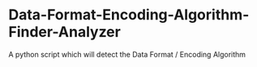 # Data-Format-Encoding-Algorithm-Finder-Analyzer
A python script which will detect the Data Format / Encoding Algorithm
